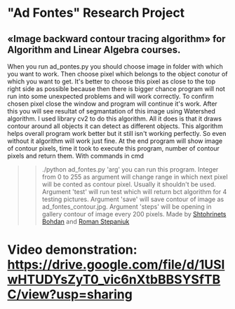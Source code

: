 # "Ad Fontes" Research Project
## «Image backward contour tracing algorithm» for Algorithm and Linear Algebra courses.

When you run ad_pontes.py you should choose image in folder with which you want to work.
Then choose pixel which belongs to the object conotur of which you want to get. It's better to choose this pixel as close to the top right side as possible because then there is bigger chance program will not run into some unexpected problems and will work correctly. To confirm chosen pixel close the window and program will continue it's work.
After this you will see resultat of segmantation of this image using Watershed algorithm. I used library cv2 to do this algorithm. All it does is that it draws contour around all objects it can detect as different objects. This algorithm helps overall program work better but it still isn't working perfectly. So even without it algorithm will work just fine. 
At the end program will show image of contour pixels, time it took to execute this program, number of contour pixels and return them.
With commands in cmd 
>> ./python ad_fontes.py  'arg'
you can run this program.
Integer from 0 to 255 as argument will change range in which next pixel will be conted as contour pixel. Usually it shouldn't be used.
Argument 'test' will run test which will return bct algorithm for 4 testing pictures.
Argument 'save' will save contour of image as ad_fontes_contour.jpg.
Argument 'steps' will be opening in gallery contour of image every 200 pixels.
Made by [Shtohrinets Bohdan](https://github.com/Bodi44) and [Roman Stepaniuk](https://github.com/st-rom)
# Video demonstration: https://drive.google.com/file/d/1USlwHTUDYsZyT0_vic6nXtbBBSYSfTBC/view?usp=sharing
